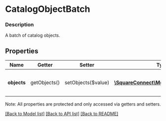 # CatalogObjectBatch

### Description

A batch of catalog objects.

## Properties
Name | Getter | Setter | Type | Description | Notes
------------ | ------------- | ------------- | ------------- | ------------- | -------------
**objects** | getObjects() | setObjects($value) | [**\SquareConnect\Model\CatalogObject[]**](CatalogObject.md) | A list of CatalogObjects belonging to this batch. | [optional] 

Note: All properties are protected and only accessed via getters and setters.

[[Back to Model list]](../../README.md#documentation-for-models) [[Back to API list]](../../README.md#documentation-for-api-endpoints) [[Back to README]](../../README.md)

